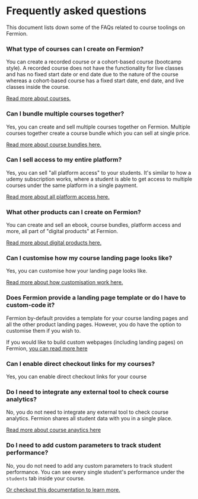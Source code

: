# Frequently asked questions

This document lists down some of the FAQs related to course toolings on Fermion.

### What type of courses can I create on Fermion?

You can create a recorded course or a cohort-based course (bootcamp style). A recorded course does not have the functionality for live classes and has no fixed start date or end date due to the nature of the course whereas a cohort-based course has a fixed start date, end date, and live classes inside the course.

[Read more about courses.](https://docs.fermion.app/docs/create-your-first-course/prerequisites#what-is-a-cohort-based-course)

### Can I bundle multiple courses together?

Yes, you can create and sell multiple courses together on Fermion. Multiple courses together create a course bundle which you can sell at single price.

[Read more about course bundles here.](https://docs.fermion.app/docs/digital-products/course-bundles)

### Can I sell access to my entire platform?

Yes, you can sell "all platform access" to your students. It's similar to how a udemy subscription works, where a student is able to get access to multiple courses under the same platform in a single payment.

[Read more about all platform access here.](https://docs.fermion.app/docs/digital-products/all-platform-access)

### What other products can I create on Fermion?

You can create and sell an ebook, course bundles, platform access and more, all part of "digital products" at Fermion.

[Read more about digital products here.](https://docs.fermion.app/docs/digital-products/what-are-digital-products)

### Can I customise how my course landing page looks like?

Yes, you can customise how your landing page looks like.

[Read more about how customisation work here.](https://docs.fermion.app/docs/marketing-tools/custom-landing-pages)

### Does Fermion provide a landing page template or do I have to custom-code it?

Fermion by-default provides a template for your course landing pages and all the other product landing pages. However, you do have the option to customise them if you wish to.

If you would like to build custom webpages (including landing pages) on Fermion, [you can read more here](https://docs.fermion.app/docs/marketing-tools/custom-landing-pages)

### Can I enable direct checkout links for my courses?

Yes, you can enable direct checkout links for your course

### Do I need to integrate any external tool to check course analytics?

No, you do not need to integrate any external tool to check course analytics. Fermion shares all student data with you in a single place.

[Read more about course anaytics here](/docs/setting-up-course/course-analytics)

### Do I need to add custom parameters to track student performance?

No, you do not need to add any custom parameters to track student performance. You can see every single student's performance under the `students` tab inside your course.

[Or checkout this documentation to learn more.](/docs/setting-up-course/course-analytics)
